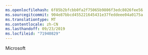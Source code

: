 ```yaml
---
ms.openlocfilehash: 6f85b2bfcbb0fa2f75065b9806f3edc8026fee56
ms.sourcegitcommit: 904e87bbcd455221645431e37feddeee04a0175a
ms.translationtype: MT
ms.contentlocale: zh-CN
ms.lasthandoff: 09/23/2019
ms.locfileid: "71940829"
---
```

Microsoft